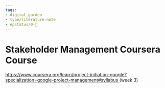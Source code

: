 ```yaml
---
tags: 
- digital_garden
- type/literature-note
- epstatus/0-🌰
---
```



# Stakeholder Management Coursera Course
[https://www.coursera.org/learn/project-initiation-google?specialization=google-project-management#syllabus ](https://www.coursera.org/learn/project-initiation-google?specialization=google-project-management#syllabus )(week 3)